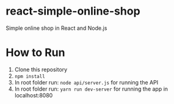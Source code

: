 # react-simple-online-shop
Simple online shop in React and Node.js

# How to Run
1. Clone this repository
2. `npm install`
3. In root folder run: `node api/server.js` for running the API
4. In root folder run: `yarn run dev-server` for running the app in localhost:8080
